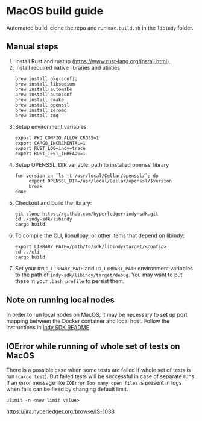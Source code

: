 # MacOS build guide

Automated build: clone the repo and run `mac.build.sh` in the `libindy` folder.

## Manual steps

1. Install Rust and rustup (https://www.rust-lang.org/install.html).
2. Install required native libraries and utilities
   ```
   brew install pkg-config
   brew install libsodium   
   brew install automake 
   brew install autoconf
   brew install cmake
   brew install openssl
   brew install zeromq
   brew install zmq
   ```
3. Setup environment variables:
   ```
   export PKG_CONFIG_ALLOW_CROSS=1
   export CARGO_INCREMENTAL=1
   export RUST_LOG=indy=trace
   export RUST_TEST_THREADS=1
   ```
4. Setup OPENSSL_DIR variable: path to installed openssl library
   ```
   for version in `ls -t /usr/local/Cellar/openssl/`; do
        export OPENSSL_DIR=/usr/local/Cellar/openssl/$version
        break
   done
   ```
5. Checkout and build the library:
   ```
   git clone https://github.com/hyperledger/indy-sdk.git
   cd ./indy-sdk/libindy
   cargo build
   ```
6. To compile the CLI, libnullpay, or other items that depend on libindy:
   ```
   export LIBRARY_PATH=/path/to/sdk/libindy/target/<config>
   cd ../cli
   cargo build
   ```
7. Set your `DYLD_LIBRARY_PATH` and `LD_LIBRARY_PATH` environment variables to the path of `indy-sdk/libindy/target/debug`. You may want to put these in your `.bash_profile` to persist them.

## Note on running local nodes

In order to run local nodes on MacOS, it may be necessary to set up port mapping between the Docker container
and local host. Follow the instructions in [Indy SDK README](https://github.com/hyperledger/indy-sdk#how-to-start-local-nodes-pool-with-docker)

## IOError while running of whole set of tests on MacOS

There is a possible case when some tests are failed if whole set of tests is run (`cargo test`).
But failed tests will be successful in case of separate runs.
If an error message like `IOError` `Too many open files` is present in logs when fails can be fixed by changing default limit.

`ulimit -n <new limit value>`

https://jira.hyperledger.org/browse/IS-1038
